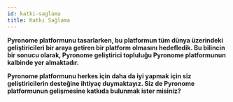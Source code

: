 ```yaml
---
id: katki-saglama
title: Katkı Sağlama
---
```


<a id="aHeaderMenuAnchor" data-header-menu="Docs"></a>

**Pyronome platformunu tasarlarken, bu platformun tüm dünya üzerindeki geliştiricileri bir araya getiren bir platform olmasını hedefledik. Bu bilincin bir sonucu olarak, Pyronome geliştirici topluluğu Pyronome platformunun kalbinde yer almaktadır.**

**Pyronome platformunu herkes için daha da iyi yapmak için siz geliştiricilerin desteğine ihtiyaç duymaktayız. Siz de Pyronome platformunun gelişmesine katkıda bulunmak ister misiniz?**